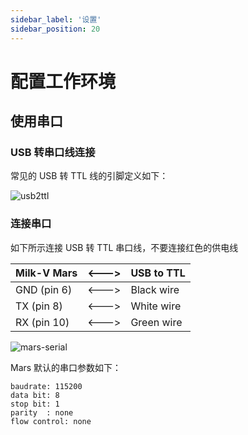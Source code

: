 ```yaml
---
sidebar_label: '设置'
sidebar_position: 20
---
```


# 配置工作环境

## 使用串口

### USB 转串口线连接

常见的 USB 转 TTL 线的引脚定义如下：

![usb2ttl](/docs/mars/usb2ttl.png)

### 连接串口

如下所示连接 USB 转 TTL 串口线，不要连接红色的供电线

| Milk-V Mars  | <---> | USB to TTL |
| ------------ | ----- | ---------- |
| GND (pin 6)  | <---> | Black wire |
| TX  (pin 8)  | <---> | White wire |
| RX  (pin 10) | <---> | Green wire |

![mars-serial](/docs/mars/mars-serial.jpg)

Mars 默认的串口参数如下：

```
baudrate: 115200
data bit: 8
stop bit: 1
parity  : none
flow control: none
```
